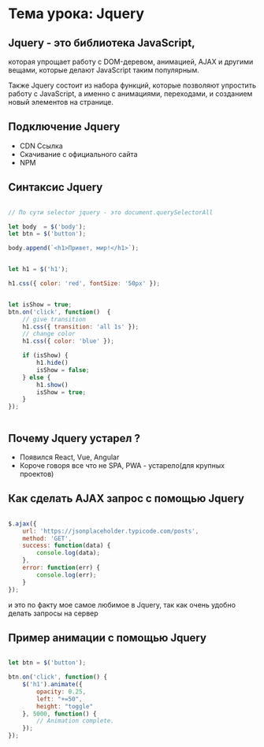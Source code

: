 # Тема урока: Jquery

## Jquery - это библиотека JavaScript, 
которая упрощает работу с DOM-деревом,
анимацией,
AJAX и другими вещами,
которые делают JavaScript таким популярным.

Также Jquery состоит из набора функций, 
которые позволяют упростить работу с JavaScript, 
а именно с анимациями, переходами, и созданием
новый элементов на странице.


## Подключение Jquery
* CDN Ссылка
* Скачивание с официального сайта
* NPM

## Синтаксис Jquery

```js

// По сути selector jquery - это document.querySelectorAll

let body  = $('body');
let btn = $('button');

body.append(`<h1>Привет, мир!</h1>`);


let h1 = $('h1');

h1.css({ color: 'red', fontSize: '50px' });


let isShow = true;
btn.on('click', function()  {
    // give transition
    h1.css({ transition: 'all 1s' });
    // change color
    h1.css({ color: 'blue' });

    if (isShow) {
        h1.hide()
        isShow = false;
    } else {
        h1.show()
        isShow = true;
    }
});



```

## Почему Jquery устарел ?
* Появился React, Vue, Angular
* Короче говоря все что не SPA, PWA - устарело(для крупных проектов)

## Как сделать AJAX запрос с помощью Jquery

```js

$.ajax({
    url: 'https://jsonplaceholder.typicode.com/posts',
    method: 'GET',
    success: function(data) {
        console.log(data);
    },
    error: function(err) {
        console.log(err);
    }
});

```
и это по факту мое самое любимое в Jquery, так как очень удобно делать запросы на сервер

## Пример анимации с помощью Jquery

```js

let btn = $('button');

btn.on('click', function() {
    $('h1').animate({
        opacity: 0.25,
        left: "+=50",
        height: "toggle"
    }, 5000, function() {
        // Animation complete.
    });
});

```


